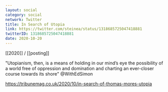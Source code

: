 ```yaml
---
layout: social
category: social
network: Twitter
title: In Search of Utopia
link: https://twitter.com/steinea/status/1318685725047418881
twitterID: 1318685725047418881
date: 2020-10-20
---
```


[[2020]] / [[posting]]

"Utopianism, then, is a means of holding in our mind’s eye the possibility of a world free of oppression and domination and charting an ever-closer course towards its shore" @WithEdSimon

<https://tribunemag.co.uk/2020/10/in-search-of-thomas-mores-utopia>
